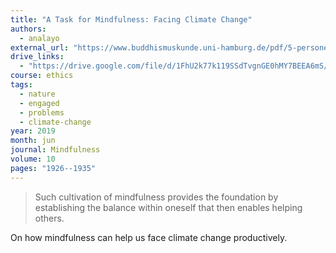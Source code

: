 ```yaml
---
title: "A Task for Mindfulness: Facing Climate Change"
authors:
  - analayo
external_url: "https://www.buddhismuskunde.uni-hamburg.de/pdf/5-personen/analayo/taskmindfulclimate.pdf"
drive_links:
  - "https://drive.google.com/file/d/1FhU2k77k119SSdTvgnGE0hMY7BEEA6mS/view?usp=drivesdk"
course: ethics
tags:
  - nature
  - engaged
  - problems
  - climate-change
year: 2019
month: jun
journal: Mindfulness
volume: 10
pages: "1926--1935"
---
```


> Such cultivation of mindfulness provides the foundation by establishing the balance within oneself that then enables helping others.

On how mindfulness can help us face climate change productively.
